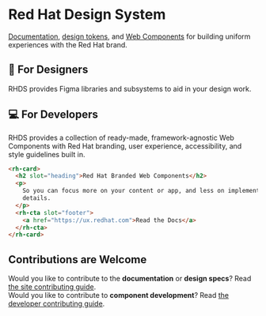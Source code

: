 # Red Hat Design System

[Documentation][docs], [design tokens][tokens], and [Web Components][elements] for building uniform experiences with the Red Hat brand.

## 🎨 For Designers

RHDS provides Figma libraries and subsystems to aid in your design work.

## 💻 For Developers

RHDS provides a collection of ready-made, framework-agnostic Web Components with Red Hat branding, user experience, accessibility, and style guidelines built in.

```html
<rh-card>
  <h2 slot="heading">Red Hat Branded Web Components</h2>
  <p>
    So you can focus more on your content or app, and less on implementation
    details.
  </p>
  <rh-cta slot="footer">
    <a href="https://ux.redhat.com">Read the Docs</a>
  </rh-cta>
</rh-card>
```

## Contributions are Welcome

Would you like to contribute to the **documentation** or **design specs**? Read [the site contributing guide][contributing].  
Would you like to contribute to **component development**? Read [the developer contributing guide][development].

[docs]: https://ux.redhat.com
[tokens]: https://red-hat-design-tokens.netlify.app
[elements]: https://ux.redhat.com/elements/
[contributing]: https://github.com/RedHat-UX/red-hat-design-system/tree/main/CONTRIBUTING_DESIGN.md
[development]: https://github.com/RedHat-UX/red-hat-design-system/tree/main/CONTRIBUTING_DEV.md
